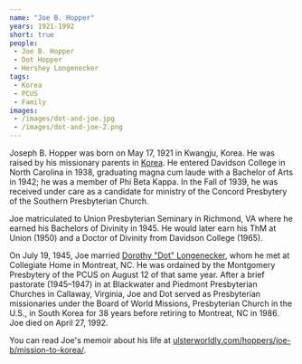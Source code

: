 ```yaml
---
name: "Joe B. Hopper"
years: 1921-1992
short: true
people:
 - Joe B. Hopper
 - Dot Hopper
 - Hershey Longenecker
tags:
 - Korea
 - PCUS
 - Family
images:
 - /images/dot-and-joe.jpg
 - /images/dot-and-joe-2.png
---
```


Joseph B. Hopper was born on May 17, 1921 in Kwangju, Korea. He was raised by his missionary parents in [Korea](https://ulsterworldly.com/tags/korea/). He entered Davidson College in North Carolina in 1938, graduating magna cum laude with a Bachelor of Arts in 1942; he was a member of Phi Beta Kappa. In the Fall of 1939, he was received under care as a candidate for ministry of the Concord Presbytery of the Southern Presbyterian Church.

Joe matriculated to Union Presbyterian Seminary in Richmond, VA where he earned his Bachelors of Divinity in 1945. He would later earn his ThM at Union (1950) and a Doctor of Divinity from Davidson College (1965).


On July 19, 1945, Joe married [Dorothy "Dot" Longenecker](https://ulsterworldly.com/people/dot-hopper/), whom he met at Collegiate Home in Montreat, NC. He was ordained by the Montgomery Presbytery of the PCUS on August 12 of that same year. After a brief pastorate (1945–1947) in at Blackwater and Piedmont Presbyterian Churches in Callaway, Virginia, Joe and Dot served as Presbyterian missionaries under the Board of World Missions, Presbyterian Church in the U.S., in South Korea for 38 years before retiring to Montreat, NC in 1986. Joe died on April 27, 1992.

You can read Joe's memoir about his life at [ulsterworldly.com/hoppers/joe-b/mission-to-korea/](https://ulsterworldly.com/hoppers/joe-b/mission-to-korea/).
